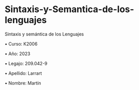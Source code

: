 # Sintaxis-y-Semantica-de-los-lenguajes


Sintaxis y semántica de los Lenguajes

• Curso: K2006

• Año: 2023

• Legajo: 209.042-9

• Apellido: Larrart

• Nombre: Martín
